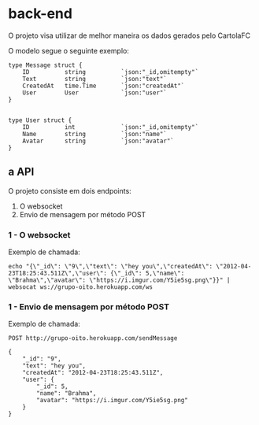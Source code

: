 # back-end

O projeto visa utilizar de melhor maneira os dados gerados pelo CartolaFC

O modelo segue o seguinte exemplo:

```
type Message struct {
	ID			string			`json:"_id,omitempty"`
	Text        string          `json:"text"`
	CreatedAt   time.Time       `json:"createdAt"`
	User        User            `json:"user"`
}
```

```

type User struct {
	ID			int				`json:"_id,omitempty"`
	Name        string          `json:"name"`
	Avatar      string          `json:"avatar"`
}

```

## a API

O projeto consiste em dois endpoints:

1. O websocket
2. Envio de mensagem por método POST

### 1 - O websocket

Exemplo de chamada:

```
echo "{\"_id\": \"9\",\"text\": \"hey you\",\"createdAt\": \"2012-04-23T18:25:43.511Z\",\"user\": {\"_id\": 5,\"name\": \"Brahma\",\"avatar\": \"https://i.imgur.com/Y5ie5sg.png\"}}" | websocat ws://grupo-oito.herokuapp.com/ws

```
### 1 - Envio de mensagem por método POST

Exemplo de chamada:

```
POST http://grupo-oito.herokuapp.com/sendMessage

{
	"_id": "9",
	"text": "hey you",
	"createdAt": "2012-04-23T18:25:43.511Z",
	"user": {
		"_id": 5,
		"name": "Brahma",
		"avatar": "https://i.imgur.com/Y5ie5sg.png"
	}
}

```
